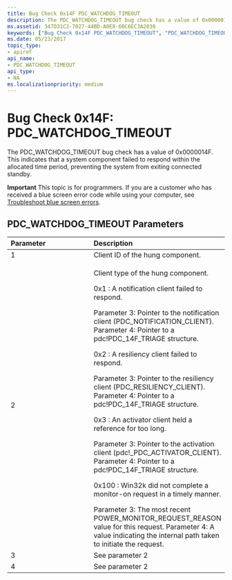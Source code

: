 ```yaml
---
title: Bug Check 0x14F PDC_WATCHDOG_TIMEOUT
description: The PDC_WATCHDOG_TIMEOUT bug check has a value of 0x0000014F. This indicates that a system component failed to respond within the allocated time period.
ms.assetid: 347D31C2-7027-44BD-A0E8-60C6EC3A2030
keywords: ["Bug Check 0x14F PDC_WATCHDOG_TIMEOUT", "PDC_WATCHDOG_TIMEOUT"]
ms.date: 05/23/2017
topic_type:
- apiref
api_name:
- PDC_WATCHDOG_TIMEOUT
api_type:
- NA
ms.localizationpriority: medium
---
```


# Bug Check 0x14F: PDC\_WATCHDOG\_TIMEOUT


The PDC\_WATCHDOG\_TIMEOUT bug check has a value of 0x0000014F. This indicates that a system component failed to respond within the allocated time period, preventing the system from exiting connected standby.

**Important** This topic is for programmers. If you are a customer who has received a blue screen error code while using your computer, see [Troubleshoot blue screen errors](https://windows.microsoft.com/windows-10/troubleshoot-blue-screen-errors).

## PDC\_WATCHDOG\_TIMEOUT Parameters


<table>
<colgroup>
<col width="50%" />
<col width="50%" />
</colgroup>
<thead>
<tr class="header">
<th align="left">Parameter</th>
<th align="left">Description</th>
</tr>
</thead>
<tbody>
<tr class="odd">
<td align="left">1</td>
<td align="left">Client ID of the hung component.</td>
</tr>
<tr class="even">
<td align="left">2</td>
<td align="left"><p>Client type of the hung component.</p>
<p>0x1 : A notification client failed to respond.</p>
Parameter 3: Pointer to the notification client (PDC_NOTIFICATION_CLIENT).
Parameter 4: Pointer to a pdc!PDC_14F_TRIAGE structure.
<p>0x2 : A resiliency client failed to respond.</p>
Parameter 3: Pointer to the resiliency client (PDC_RESILIENCY_CLIENT).
Parameter 4: Pointer to a pdc!PDC_14F_TRIAGE structure.
<p>0x3 : An activator client held a reference for too long.</p>
Parameter 3: Pointer to the activation client (pdc!_PDC_ACTIVATOR_CLIENT).
Parameter 4: Pointer to a pdc!PDC_14F_TRIAGE structure.
<p>0x100 : Win32k did not complete a monitor-on request in a timely manner.</p>
Parameter 3: The most recent POWER_MONITOR_REQUEST_REASON value for this request.
Parameter 4: A value indicating the internal path taken to initiate the request.</td>
</tr>
<tr class="odd">
<td align="left">3</td>
<td align="left">See parameter 2</td>
</tr>
<tr class="even">
<td align="left">4</td>
<td align="left">See parameter 2</td>
</tr>
</tbody>
</table>

 

 

 




